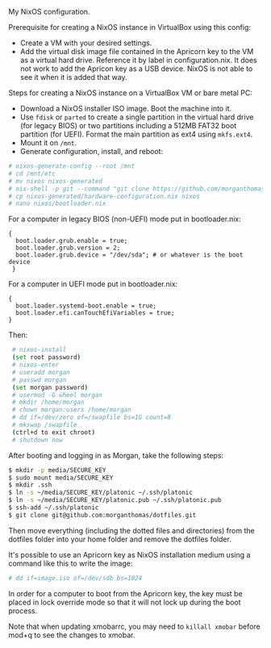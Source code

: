 My NixOS configuration.

Prerequisite for creating a NixOS instance in VirtualBox using this config:

* Create a VM with your desired settings.
* Add the virtual disk image file contained in the Apricorn key to the VM as a virtual hard drive. Reference it by label in configuration.nix. It does not work to add the Apricon key as a USB device. NixOS is not able to see it when it is added that way.

Steps for creating a NixOS instance on a VirtualBox VM or bare metal PC:

* Download a NixOS installer ISO image. Boot the machine into it.
* Use `fdisk` or `parted` to create a single partition in the virtual hard drive (for legacy BIOS) or two partitions including a 512MB FAT32 boot partition (for UEFI). Format the main partition as ext4 using `mkfs.ext4`.
* Mount it on `/mnt`.
* Generate configuration, install, and reboot: 
```bash
# nixos-generate-config --root /mnt
# cd /mnt/etc
# mv nixos nixos-generated
# nix-shell -p git --command "git clone https://github.com/morganthomas/nixos.git"
# cp nixos-generated/hardware-configuration.nix nixos
# nano nixos/bootloader.nix
```
For a computer in legacy BIOS (non-UEFI) mode put in bootloader.nix:
```
{
  boot.loader.grub.enable = true;
  boot.loader.grub.version = 2;
  boot.loader.grub.device = "/dev/sda"; # or whatever is the boot device
 }
 ```
 For a computer in UEFI mode put in bootloader.nix:
 ```
 {
   boot.loader.systemd-boot.enable = true;
   boot.loader.efi.canTouchEfiVariables = true;
 }
 ```
 Then:
```bash 
 # nixos-install
 (set root password)
 # nixos-enter
 # useradd morgan
 # passwd morgan
 (set morgan password)
 # usermod -G wheel morgan
 # mkdir /home/morgan
 # chown morgan:users /home/morgan
 # dd if=/dev/zero of=/swapfile bs=1G count=8
 # mkswap /swapfile
 (ctrl+d to exit chroot)
 # shutdown now
 ```
 
 After booting and logging in as Morgan, take the following steps:
 
 ```bash
 $ mkdir -p media/SECURE_KEY
 $ sudo mount media/SECURE_KEY
 $ mkdir .ssh
 $ ln -s ~/media/SECURE_KEY/platonic ~/.ssh/platonic
 $ ln -s ~/media/SECURE_KEY/platonic.pub ~/.ssh/platonic.pub
 $ ssh-add ~/.ssh/platonic
 $ git clone git@github.com:morganthomas/dotfiles.git
 ```
 
 Then move everything (including the dotted files and directories) from the dotfiles folder into your home folder and remove the dotfiles folder.

 It's possible to use an Apricorn key as NixOS installation medium using a command like this to write the image:
 
 ```bash
 # dd if=image.iso of=/dev/sdb bs=1024
 ```
 
 In order for a computer to boot from the Apricorn key, the key must be placed in lock override mode so that it will not lock up during the boot process.

Note that when updating xmobarrc, you may need to `killall xmobar` before mod+q to see the changes to xmobar.
